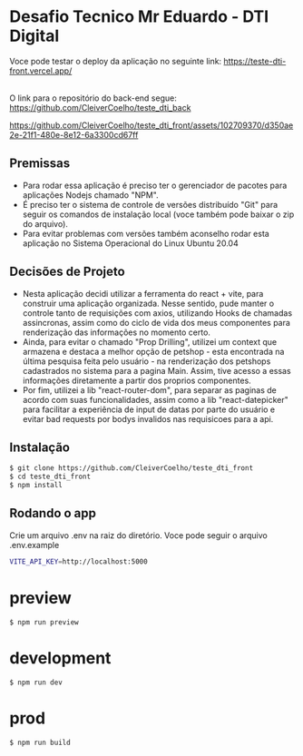 # Desafio Tecnico Mr Eduardo - DTI Digital

Voce pode testar o deploy da aplicação no seguinte link: https://teste-dti-front.vercel.app/ <br/> <br/>

O link para o repositório do back-end segue: https://github.com/CleiverCoelho/teste_dti_back


https://github.com/CleiverCoelho/teste_dti_front/assets/102709370/d350ae2e-21f1-480e-8e12-6a3300cd67ff


## Premissas
- Para rodar essa aplicação é preciso ter o gerenciador de pacotes para aplicações Nodejs chamado "NPM". 
- É preciso ter o sistema de controle de versões distribuído "Git" para seguir os comandos de instalação local (voce também pode baixar o zip do arquivo). 
- Para evitar problemas com versões também aconselho rodar esta aplicação no Sistema Operacional do Linux Ubuntu 20.04

## Decisões de Projeto
- Nesta aplicação decidi utilizar a ferramenta do react + vite, para construir uma aplicação organizada. Nesse sentido, pude manter o controle tanto de requisições com axios, utilizando Hooks de chamadas assincronas, assim como do ciclo de vida dos meus componentes para renderização das informações no momento certo.
- Ainda, para evitar o chamado "Prop Drilling", utilizei um context que armazena e destaca a melhor opção de petshop - esta encontrada na última pesquisa feita pelo usuário - na renderização dos petshops cadastrados no sistema para a pagina Main. Assim, tive acesso a essas informações diretamente a partir dos proprios componentes.
- Por fim, utilizei a lib "react-router-dom", para separar as paginas de acordo com suas funcionalidades, assim como a lib "react-datepicker" para facilitar a experiência de input de datas por parte do usuário e evitar bad requests por bodys invalidos nas requisicoes para a api.


## Instalação

```bash
$ git clone https://github.com/CleiverCoelho/teste_dti_front
$ cd teste_dti_front
$ npm install
```

## Rodando o app

Crie um arquivo .env na raiz do diretório. Voce pode seguir o arquivo .env.example
```bash
VITE_API_KEY=http://localhost:5000
```
# preview
`$ npm run preview`

# development
`$ npm run dev`

# prod
`$ npm run build`
